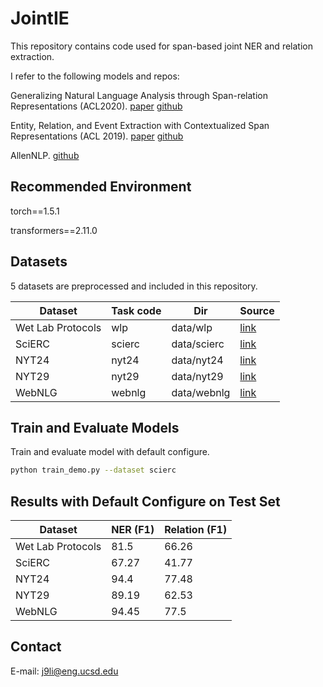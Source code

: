 # JointIE

This repository contains code used for span-based joint NER and relation extraction.

I refer to the following models and repos:

Generalizing Natural Language Analysis through Span-relation Representations (ACL2020). [paper](https://arxiv.org/abs/1911.03822) [github](https://github.com/neulab/cmu-multinlp)

Entity, Relation, and Event Extraction with Contextualized Span Representations (ACL 2019). [paper](https://www.semanticscholar.org/paper/Entity%2C-Relation%2C-and-Event-Extraction-with-Span-Wadden-Wennberg/fac2368c2ec81ef82fd168d49a0def2f8d1ec7d8) [github](https://github.com/dwadden/dygiepp)

AllenNLP. [github](https://github.com/allenai/allennlp)

## Recommended Environment

torch==1.5.1

transformers==2.11.0

## Datasets

5 datasets are preprocessed and included in this repository.

| Dataset             | Task code     | Dir                      | Source   |
|---------------------|---------------|--------------------------|----------|
| Wet Lab Protocols   | wlp           | data/wlp                 | [link](https://github.com/chaitanya2334/WLP-Dataset)|
| SciERC              | scierc        | data/scierc              | [link](http://nlp.cs.washington.edu/sciIE/)|
| NYT24               | nyt24         | data/nyt24               | [link](https://drive.google.com/drive/folders/1RPD9kuHUHp4O3gQLLD1CgDPigAlRiR7L)|
| NYT29               | nyt29         | data/nyt29               | [link](https://drive.google.com/drive/folders/1RPD9kuHUHp4O3gQLLD1CgDPigAlRiR7L)|
| WebNLG              | webnlg        | data/webnlg              | [link](https://drive.google.com/file/d/1zISxYa-8ROe2Zv8iRc82jY9QsQrfY1Vj/view)|


## Train and Evaluate Models

Train and evaluate model with default configure.
```bash
python train_demo.py --dataset scierc
```

## Results with Default Configure on Test Set

| Dataset             | NER (F1)     | Relation (F1) |
|---------------------|--------------|---------------|
| Wet Lab Protocols   | 81.5         | 66.26         |
| SciERC              | 67.27        | 41.77         |
| NYT24               | 94.4         | 77.48         |
| NYT29               | 89.19        | 62.53         |
| WebNLG              | 94.45        | 77.5          |

## Contact

E-mail: j9li@eng.ucsd.edu